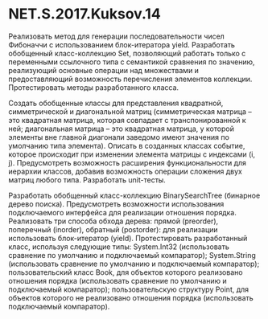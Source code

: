 # NET.S.2017.Kuksov.14

Реализовать метод для генерации  последовательности чисел Фибоначчи с использованием блок-итератора yield.
Разработать обобщенный класс-коллекцию Set, позволяющий работать только с переменными ссылочного типа с семантикой сравнения по значению, реализующий основные операции над множествами и предоставляющий возможность перечисления элементов коллекции. Протестировать методы разработанного класса.

Создать обобщенные классы для представления квадратной, симметрической и диагональной матриц (симметрическая матрица – это квадратная матрица, которая совпадает с транспонированной к ней; диагональная матрица – это квадратная матрица, у которой элементы вне главной диагонали заведомо имеют значения по умолчанию типа элемента). Описать в созданных классах событие, которое происходит при изменении элемента матрицы с индексами (i, j).  Предусмотреть возможность расширения функциональности для иерархии классов, добавив возможность операции сложения двух матриц любого типа. Разработать unit-тесты.

Разработать обобщенный класс-коллекцию BinarySearchTree (бинарное дерево поиска). Предусмотреть возможности использования подключаемого интерфейса для реализации отношения порядка. Реализовать три способа обхода дерева: прямой (preorder), поперечный (inorder), обратный (postorder): для реализации использовать блок-итератор (yield). Протестировать разработанный класс, используя следующие типы:
System.Int32 (использовать сравнение по умолчанию и подключаемый компаратор); 
System.String (использовать сравнение по умолчанию и подключаемый компаратор); 
пользовательский класс Book, для объектов которого реализовано отношения порядка (использовать сравнение по умолчанию и подключаемый компаратор); 
пользовательскую структуру Point, для объектов которого не реализовано отношения порядка (использовать подключаемый компаратор).
